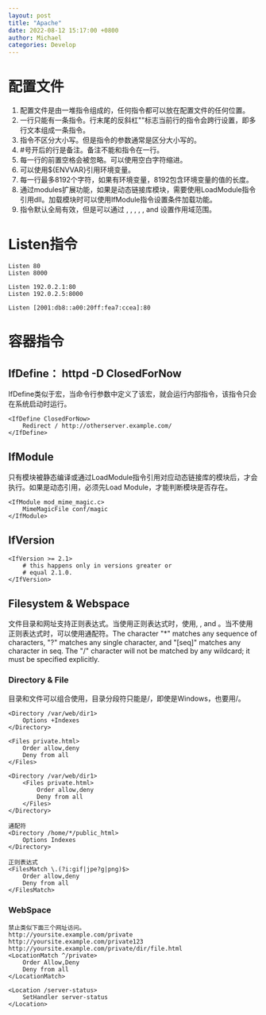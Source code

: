 ```yaml
---
layout: post
title: "Apache"
date: 2022-08-12 15:17:00 +0800
author: Michael
categories: Develop
---
```


# 配置文件
1. 配置文件是由一堆指令组成的，任何指令都可以放在配置文件的任何位置。
2. 一行只能有一条指令。行末尾的反斜杠"\"标志当前行的指令会跨行设置，即多行文本组成一条指令。
3. 指令不区分大小写。但是指令的参数通常是区分大小写的。
4. #号开后的行是备注。备注不能和指令在一行。
5. 每一行的前置空格会被忽略。可以使用空白字符缩进。
6. 可以使用${ENVVAR}引用环境变量。
7. 每一行最多8192个字符，如果有环境变量，8192包含环境变量的值的长度。
8. 通过modules扩展功能，如果是动态链接库模块，需要使用LoadModule指令引用dll。加载模块时可以使用IfModule指令设置条件加载功能。
9. 指令默认全局有效，但是可以通过 <Directory>, <DirectoryMatch>, <Files>, <FilesMatch>, <Location>, and <LocationMatch>设置作用域范围。

# Listen指令

	Listen 80
	Listen 8000
	
	Listen 192.0.2.1:80
	Listen 192.0.2.5:8000

	Listen [2001:db8::a00:20ff:fea7:ccea]:80

# 容器指令

## IfDefine： httpd -D ClosedForNow
IfDefine类似于宏，当命令行参数中定义了该宏，就会运行内部指令，该指令只会在系统启动时运行。

	<IfDefine ClosedForNow>
	    Redirect / http://otherserver.example.com/
	</IfDefine>

## IfModule
只有模块被静态编译或通过LoadModule指令引用对应动态链接库的模块后，才会执行。如果是动态引用，必须先Load Module，才能判断模块是否存在。

	<IfModule mod_mime_magic.c>
	    MimeMagicFile conf/magic
	</IfModule>

## IfVersion 
	<IfVersion >= 2.1>
	    # this happens only in versions greater or
	    # equal 2.1.0.
	</IfVersion>

## Filesystem & Webspace
文件目录和网址支持正则表达式。当使用正则表达式时，使用<DirectoryMatch>, <FilesMatch>, and <LocationMatch>。当不使用正则表达式时，可以使用通配符。The character "*" matches any sequence of characters, "?" matches any single character, and "[seq]" matches any character in seq. The "/" character will not be matched by any wildcard; it must be specified explicitly.

### Directory & File
目录和文件可以组合使用，目录分段符只能是/，即使是Windows，也要用/。

	<Directory /var/web/dir1>
	    Options +Indexes
	</Directory>
	
	<Files private.html>
	    Order allow,deny
	    Deny from all
	</Files>

	<Directory /var/web/dir1>
	    <Files private.html>
	        Order allow,deny
	        Deny from all
	    </Files>
	</Directory>
	
	通配符
	<Directory /home/*/public_html>
	    Options Indexes
	</Directory>

	正则表达式
	<FilesMatch \.(?i:gif|jpe?g|png)$>
	    Order allow,deny
	    Deny from all
	</FilesMatch>

### WebSpace

	禁止类似下面三个网址访问。
	http://yoursite.example.com/private
	http://yoursite.example.com/private123
	http://yoursite.example.com/private/dir/file.html
	<LocationMatch ^/private>
	    Order Allow,Deny
	    Deny from all
	</LocationMatch>

	<Location /server-status>
	    SetHandler server-status
	</Location>